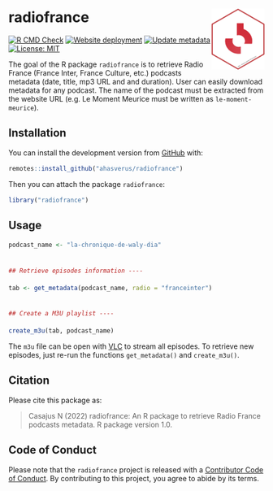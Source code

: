 
<!-- README.md is generated from README.Rmd. Please edit that file -->

# radiofrance <img src="https://raw.githubusercontent.com/ahasverus/mystickers/master/pngs/radiofrance.png" height="120px" align="right" style="float:right; height:120px;"/>

<!-- badges: start -->

[![R CMD
Check](https://github.com/ahasverus/radiofrance/actions/workflows/R-CMD-check.yaml/badge.svg)](https://github.com/ahasverus/radiofrance/actions/workflows/R-CMD-check.yaml)
[![Website
deployment](https://github.com/ahasverus/radiofrance/actions/workflows/pkgdown.yaml/badge.svg)](https://github.com/ahasverus/radiofrance/actions/workflows/pkgdown.yaml)
[![Update
metadata](https://github.com/ahasverus/radiofrance/actions/workflows/update-podcasts.yml/badge.svg)](https://github.com/ahasverus/radiofrance/actions/workflows/update-podcasts.yml)
[![License:
MIT](https://img.shields.io/badge/License-MIT-yellow.svg)](https://choosealicense.com/licenses/mit/)
<!-- badges: end -->

The goal of the R package `radiofrance` is to retrieve Radio France
(France Inter, France Culture, etc.) podcasts metadata (date, title, mp3
URL and and duration). User can easily download metadata for any
podcast. The name of the podcast must be extracted from the website URL
(e.g. Le Moment Meurice must be written as `le-moment-meurice`).

## Installation

You can install the development version from
[GitHub](https://github.com/) with:

``` r
remotes::install_github("ahasverus/radiofrance")
```

Then you can attach the package `radiofrance`:

``` r
library("radiofrance")
```

## Usage

``` r
podcast_name <- "la-chronique-de-waly-dia"


## Retrieve episodes information ----

tab <- get_metadata(podcast_name, radio = "franceinter")


## Create a M3U playlist ----

create_m3u(tab, podcast_name)
```

The `m3u` file can be open with
[VLC](https://www.videolan.org/vlc/index.en.html) to stream all
episodes. To retrieve new episodes, just re-run the functions
`get_metadata()` and `create_m3u()`.

## Citation

Please cite this package as:

> Casajus N (2022) radiofrance: An R package to retrieve Radio France
> podcasts metadata. R package version 1.0.

## Code of Conduct

Please note that the `radiofrance` project is released with a
[Contributor Code of
Conduct](https://contributor-covenant.org/version/2/0/CODE_OF_CONDUCT.html).
By contributing to this project, you agree to abide by its terms.
